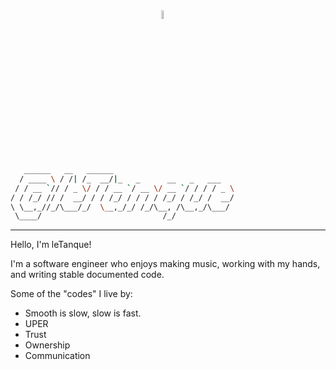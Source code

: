 <div display='flex'>
  <img  width="47%"  >
  <img src="https://res.cloudinary.com/letanque/image/upload/v1596583057/fm03-single_asyq14.png" width="6%"  >
  <img  width="47%"  >
</div>

```bash
   ______   __   ______
  / ____ \ / /| /_  __/|_   _      __   _   ___
 / / __ `// / _ \/ / / __ `/ __ \/ __ `/ / / / _ \
/ / /_/ // /  __/ / / /_/ / / / / /_/ / /_/ /  __/
\ \__,_//_/\___/_/  \__,_/_/ /_/\__, /\__,_/\___/ 
 \____/                           /_/             
```

---

Hello, I'm leTanque!

I'm a software engineer who enjoys making music, working with my hands, and writing stable documented code.

Some of the "codes" I live by:
- Smooth is slow, slow is fast.
- UPER
- Trust
- Ownership
- Communication
